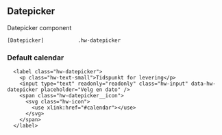 ## Datepicker

Datepicker component

```code
[Datepicker]           .hw-datepicker

```

### Default calendar

```html|span-3
  <label class="hw-datepicker">
    <p class="hw-text-small">Tidspunkt for levering</p>
    <input type="text" readonly="readonly" class="hw-input" data-hw-datepicker placeholder="Velg en dato" />
    <span class="hw-datepicker__icon">
      <svg class="hw-icon">
        <use xlink:href="#calendar"></use>
      </svg>
    </span>
  </label>
```
